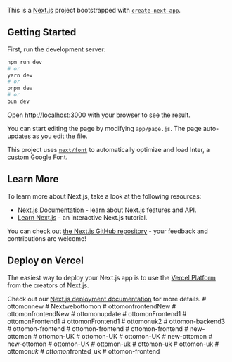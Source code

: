 This is a [Next.js](https://nextjs.org/) project bootstrapped with [`create-next-app`](https://github.com/vercel/next.js/tree/canary/packages/create-next-app).

## Getting Started

First, run the development server:

```bash
npm run dev
# or
yarn dev
# or
pnpm dev
# or
bun dev
```

Open [http://localhost:3000](http://localhost:3000) with your browser to see the result.

You can start editing the page by modifying `app/page.js`. The page auto-updates as you edit the file.

This project uses [`next/font`](https://nextjs.org/docs/basic-features/font-optimization) to automatically optimize and load Inter, a custom Google Font.

## Learn More

To learn more about Next.js, take a look at the following resources:

- [Next.js Documentation](https://nextjs.org/docs) - learn about Next.js features and API.
- [Learn Next.js](https://nextjs.org/learn) - an interactive Next.js tutorial.

You can check out [the Next.js GitHub repository](https://github.com/vercel/next.js/) - your feedback and contributions are welcome!

## Deploy on Vercel

The easiest way to deploy your Next.js app is to use the [Vercel Platform](https://vercel.com/new?utm_medium=default-template&filter=next.js&utm_source=create-next-app&utm_campaign=create-next-app-readme) from the creators of Next.js.

Check out our [Next.js deployment documentation](https://nextjs.org/docs/deployment) for more details.
#   o t t o m o n n e w  
 #   N e x t w e b o t t o m o n  
 #   o t t o m o n f r o n t e n d N e w  
 #   o t t o m o n f r o n t e n d N e w  
 #   o t t o m o n u p d a t e  
 #   o t t o m o n F r o n t e n d 1  
 #   o t t o m o n F r o n t e n d 1  
 #   o t t o m o n F r o n t e n d 1  
 #   o t t o m o n u k 2  
 #   o t t o m o n - b a c k e n d 3  
 #   o t t o m o n - f r o n t e n d  
 #   o t t o m o n - f r o n t e n d  
 #   o t t o m o n - f r o n t e n d  
 #   n e w - o t t o m o n  
 #   o t t o m o n - U K  
 #   o t t o m o n - U K  
 #   o t t o m o n - U K  
 #   n e w - o t t o m o n  
 #   n e w - o t t o m o n  
 #   o t t o m o n - U K  
 #   o t t o m o n - u k  
 #   o t t o m o n - u k  
 #   o t t o m o n - u k  
 #   o t t o m o n _ u k  
 #   o t t o m o n _ f r o n t e d _ u k  
 #   o t t o m o n - f r o n t e n d  
 